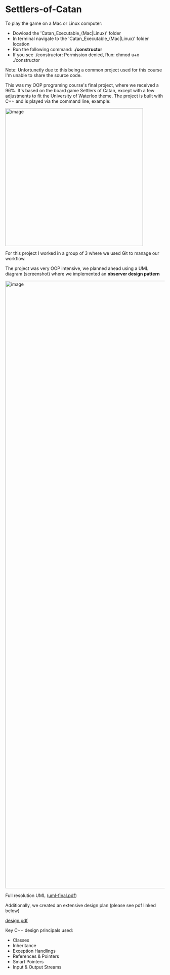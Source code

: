 # Settlers-of-Catan

To play the game on a Mac or Linux computer:
* Dowload the 'Catan_Executable_(Mac|Linux)' folder 
* In terminal navigate to the 'Catan_Executable_(Mac|Linux)' folder location
* Run the following command:  **./constructor**
* If you see ./constructor: Permission denied, Run: chmod u+x ./constructor

Note: Unfortunetly due to this being a common project used for this course I'm unable to share the source code.


This was my OOP programing course's final project, where we received a 96%. It's based on the board game Settlers of Catan, except with a few adjustments to fit the University of Waterloo theme. The project is built with C++ and is played via the command line, example:

<img width="435" alt="image" src="https://user-images.githubusercontent.com/59632554/190294915-d3a4d403-931d-4aa6-954a-872ca2664c6f.png">

For this project I worked in a group of 3 where we used Git to manage our workflow. 

The project was very OOP intensive, we planned ahead using a UML diagram (screenshot) where we implemented an **observer design pattern** 

<img width="1919" alt="image" src="https://user-images.githubusercontent.com/59632554/190287849-b6087e16-e9bf-43c8-b10c-367b59930b02.png">

Full resolution UML ([uml-final.pdf](https://github.com/Nikolas-Milanovic/Settlers-of-Catan/files/7174930/uml-final.pdf))

Additionally, we created an extensive design plan (please see pdf linked below)

[design.pdf](https://github.com/Nikolas-Milanovic/Settlers-of-Catan/files/7174952/design.pdf)

Key C++ design principals used:
* Classes
* Inheritance 
* Exception Handlings 
* References & Pointers 
* Smart Pointers 
* Input & Output Streams



